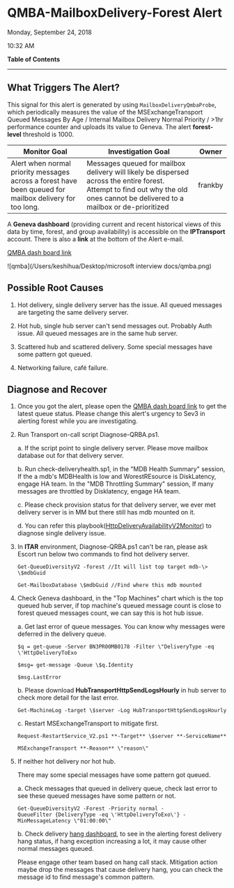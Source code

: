 # QMBA-MailboxDelivery-Forest Alert

Monday, September 24, 2018

10:32 AM

**Table of Contents**

[What Triggers The Alert]: #what-triggers-the-alert
[Possible Root Causes]: #possible-root-causes
[Diagnose and Recover]: #diagnose-and-recover

------

## What Triggers The Alert?

This signal for this alert is generated by using `MailboxDeliveryQmbaProbe`, which periodically measures the value of the MSExchangeTransport Queued Messages By Age / Internal Mailbox Delivery Normal Priority / \>1hr performance counter and uploads its value to Geneva. The alert **forest-level** threshold is 1000.

| Monitor  Goal                                                | Investigation Goal                                           | **Owner** |
| ------------------------------------------------------------ | ------------------------------------------------------------ | --------- |
| Alert when normal priority messages across a forest have been queued for mailbox delivery for too long. | Messages queued for mailbox delivery will likely be dispersed across the entire forest.  Attempt to find out why the old ones cannot be delivered to a mailbox or de-prioritized | frankby   |

A **Geneva dashboard** (providing current and recent historical views of this data by time, forest, and group availability) is accessible on the **IPTransport** account. There is also a **link** at the bottom of the Alert e-mail.

[QMBA dash board link](https://jarvis-west.dc.ad.msft.net/dashboard/share/91E7368C?overrides=%5b%7b%22query%22:%22//*%5bid='Environment'%5d%22,%22key%22:%22value%22,%22replacement%22:%22%22%7d,%7b%22query%22:%22//*%5bid='Region'%5d%22,%22key%22:%22value%22,%22replacement%22:%22%22%7d,%7b%22query%22:%22//*%5bid='Forest'%5d%22,%22key%22:%22value%22,%22replacement%22:%22%22%7d,%7b%22query%22:%22//*%5bid='AvailabilityGroup'%5d%22,%22key%22:%22value%22,%22replacement%22:%22%22%7d,%7b%22query%22:%22//*%5bid='Machine'%5d%22,%22key%22:%22value%22,%22replacement%22:%22%22%7d%5d%20)

![qmba](/Users/keshihua/Desktop/microsoft interview docs/qmba.png)

## Possible Root Causes

1.  Hot delivery, single delivery server has the issue. All queued messages are targeting the same delivery server.

2.  Hot hub, single hub server can\'t send messages out. Probably Auth issue. All queued messages are in the same hub server.

3.  Scattered hub and scattered delivery. Some special messages have some pattern got queued.

4.  Networking failure, café failure.

## Diagnose and Recover

1.  Once you got the alert, please open the [QMBA dash board link](https://jarvis-west.dc.ad.msft.net/dashboard/share/91E7368C?overrides=%5b%7b%22query%22:%22//*%5bid='Environment'%5d%22,%22key%22:%22value%22,%22replacement%22:%22%22%7d,%7b%22query%22:%22//*%5bid='Region'%5d%22,%22key%22:%22value%22,%22replacement%22:%22%22%7d,%7b%22query%22:%22//*%5bid='Forest'%5d%22,%22key%22:%22value%22,%22replacement%22:%22%22%7d,%7b%22query%22:%22//*%5bid='AvailabilityGroup'%5d%22,%22key%22:%22value%22,%22replacement%22:%22%22%7d,%7b%22query%22:%22//*%5bid='Machine'%5d%22,%22key%22:%22value%22,%22replacement%22:%22%22%7d%5d%20) to get the latest queue status. Please change this alert\'s urgency to Sev3 in alerting forest while you are investigating.

2.  Run Transport on-call script Diagnose-QRBA.ps1.

    a.  If the script point to single delivery server. Please move mailbox database out for that delivery server.

    b.  Run check-deliveryhealth.sp1, in the \"MDB Health Summary\" session, If the a mdb\'s MDBHealth is low and WorestREsource is DiskLatency, engage HA team. In the \"MDB Throttling Summary\" session, If many messages are throttled by Disklatency, engage HA team.

    c.  Please check provision status for that delivery server, we ever met delivery server is in MM but there still has mdb mounted on it.

    d.  You can refer this playbook([HttpDeliveryAvailabilityV2Monitor](onenote:#HttpDeliveryAvailabilityV2Monitor&section-id={F0A9DD2C-8D88-4246-9561-12B4E91CFA0A}&page-id={AF6CA10D-662C-41AA-B2F0-6E94B741AFAC}&end&base-path=https://microsoft.sharepoint-df.com/teams/O365TransportTeam/SiteAssets/O365%20Transport%20Team%20Notebook/Alert%20Playbook.one)) to diagnose single delivery issue.

3. In **ITAR** environment, Diagnose-QRBA.ps1 can\'t be ran, please ask Escort run below two commands to find hot delivery server.

   `Get-QueueDiversityV2 -forest //It will list top target mdb-\> \$mdbGuid`

   `Get-MailboxDatabase \$mdbGuid //Find where this mdb mounted`

4. Check Geneva dashboard, in the \"Top Machines\" chart which is the top queued hub server, if top machine\'s queued message count is close to forest queued messages count, we can say this is hot hub issue.

   a.  Get last error of queue messages. You can know why messages were deferred in the delivery queue.

   `$q = get-queue -Server BN3PR00MB0178 -Filter \"DeliveryType -eq \'HttpDeliveryToExo`

   `$msg= get-message -Queue \$q.Identity`

   `$msg.LastError`

   b.  Please download **HubTransportHttpSendLogsHourly** in hub server to check more detail for the last error.

   `Get-MachineLog -target \$server -Log HubTransportHttpSendLogsHourly`

   c.  Restart MSExchangeTransport to mitigate first.

   `Request-RestartService_V2.ps1 **-Target** \$server **-ServiceName**` 

   `MSExchangeTransport **-Reason** \"reason\"`

5. If neither hot delivery nor hot hub.

   There may some special messages have some pattern got queued.

   a.  Check messages that queued in delivery queue, check last error to see these queued messages have some pattern or not.

   `Get-QueueDiversityV2 -Forest -Priority normal -QueueFilter {DeliveryType -eq \'HttpDeliveryToExo\'} -MinMessageLatency \"01:00:00\"`

   b.  Check delivery [hang dashboard](<https://jarvis-west.dc.ad.msft.net/dashboard/O365_Transport/MailboxTransport/Delivery/DeliveryHangException>), to see in the alerting forest delivery hang status, if hang exception increasing a lot, it may cause other normal messages queued. 

   Please engage other team based on hang call stack. Mitigation action maybe drop the messages that cause delivery hang, you can check the message id to find message\'s common pattern.